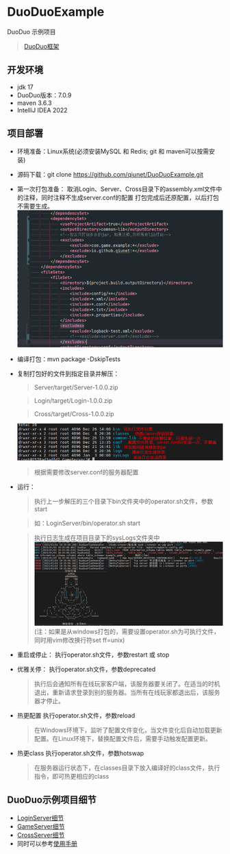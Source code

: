 # DuoDuoExample
DuoDuo 示例项目
> [DuoDuo框架](https://github.com/qiunet/DuoDuo)

## 开发环境
* jdk 17
* DuoDuo版本：7.0.9 
* maven 3.6.3
* IntelliJ IDEA 2022

## 项目部署
* 环境准备：Linux系统(必须安装MySQL 和 Redis; git 和 maven可以按需安装)
* 源码下载：git clone https://github.com/qiunet/DuoDuoExample.git
* 第一次打包准备： 
  取消Login、Server、Cross目录下的assembly.xml文件中的注释，同时注释不生成server.conf的配置
  打包完成后还原配置，以后打包不需要生成。
  ![assembly.xml配置](.img/assembly.png)
* 编译打包：mvn package -DskipTests
* 复制打包好的文件到指定目录并解压：
  > Server/target/Server-1.0.0.zip
  
  > Login/target/Login-1.0.0.zip
  
  > Cross/target/Cross-1.0.0.zip
  
  ![解压后目录结构](.img/project.png)
  > 根据需要修改server.conf的服务器配置
  
* 运行：
  > 执行上一步解压的三个目录下bin文件夹中的operator.sh文件，参数start
  
  > 如：LoginServer/bin/operator.sh start
  
  > 执行日志生成在项目目录下的sysLogs文件夹中
  ![启动日志](.img/start.png)
  (注：如果是从windows打包的，需要设置operator.sh为可执行文件，同时用vim修改换行符set ff=unix)
  
* 重启或停止：
  执行operator.sh文件，参数restart 或 stop
  
* 优雅关停：
  执行operator.sh文件，参数deprecated
  > 执行后会通知所有在线玩家客户端，该服务器要关闭了。在适当的时机退出，重新请求登录到别的服务器。当所有在线玩家都退出后，该服务器才停止。
* 热更配置
  执行operator.sh文件，参数reload
  > 在Windows环境下，监听了配置文件变化，当文件变化后自动加载更新配置。在Linux环境下，替换配置文件后，需要手动触发配置更新。
* 热更class
  执行operator.sh文件，参数hotswap
  > 在服务器运行状态下，在classes目录下放入编译好的class文件，执行指令，即可热更相应的class

## DuoDuo示例项目细节
* [LoginServer细节](Login/README.md)
* [GameServer细节](Server/README.md)
* [CrossServer细节](Cross/README.md)
* 同时可以参考[使用手册](http://www.github.com/qiunet/DuoDuo/wiki)


